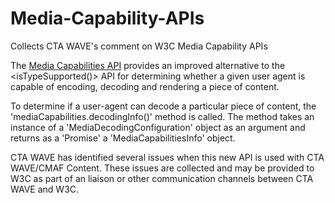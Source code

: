 # Media-Capability-APIs

Collects CTA WAVE's comment on W3C Media Capability APIs

The [Media Capabilities API](https://wicg.github.io/media-capabilities/) provides an improved alternative to the <isTypeSupported()> API for determining whether a given user agent is capable of encoding, decoding and rendering a piece of content.  

To determine if a user-agent can decode a particular piece of content, the 'mediaCapabilities.decodingInfo()' method is called. The method takes an instance of a 'MediaDecodingConfiguration' object as an argument and returns as a 'Promise' a 'MediaCapabilitiesInfo' object.

CTA WAVE has identified several issues when this new API is used with CTA WAVE/CMAF Content. These issues are collected and may be provided to W3C as part of an liaison or other communication channels between CTA WAVE and W3C.
